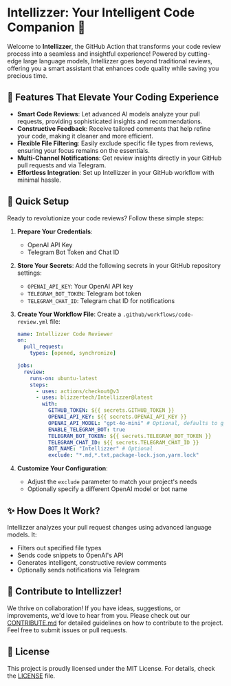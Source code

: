 # Intellizzer: Your Intelligent Code Companion 🤖

Welcome to **Intellizzer**, the GitHub Action that transforms your code review process into a seamless and insightful experience! Powered by cutting-edge large language models, Intellizzer goes beyond traditional reviews, offering you a smart assistant that enhances code quality while saving you precious time.

## 🚀 Features That Elevate Your Coding Experience

- **Smart Code Reviews**: Let advanced AI models analyze your pull requests, providing sophisticated insights and recommendations.
- **Constructive Feedback**: Receive tailored comments that help refine your code, making it cleaner and more efficient.
- **Flexible File Filtering**: Easily exclude specific file types from reviews, ensuring your focus remains on the essentials.
- **Multi-Channel Notifications**: Get review insights directly in your GitHub pull requests and via Telegram.
- **Effortless Integration**: Set up Intellizzer in your GitHub workflow with minimal hassle.

## 🔧 Quick Setup

Ready to revolutionize your code reviews? Follow these simple steps:

1. **Prepare Your Credentials**:

   - OpenAI API Key
   - Telegram Bot Token and Chat ID

2. **Store Your Secrets**: Add the following secrets in your GitHub repository settings:

   - `OPENAI_API_KEY`: Your OpenAI API key
   - `TELEGRAM_BOT_TOKEN`: Telegram bot token
   - `TELEGRAM_CHAT_ID`: Telegram chat ID for notifications

3. **Create Your Workflow File**:
   Create a `.github/workflows/code-review.yml` file:

   ```yaml
   name: Intellizzer Code Reviewer
   on:
     pull_request:
       types: [opened, synchronize]

   jobs:
     review:
       runs-on: ubuntu-latest
       steps:
         - uses: actions/checkout@v3
         - uses: blizzertech/Intellizzer@latest
           with:
             GITHUB_TOKEN: ${{ secrets.GITHUB_TOKEN }}
             OPENAI_API_KEY: ${{ secrets.OPENAI_API_KEY }}
             OPENAI_API_MODEL: "gpt-4o-mini" # Optional, defaults to gpt-4o-mini
             ENABLE_TELEGRAM_BOT: true
             TELEGRAM_BOT_TOKEN: ${{ secrets.TELEGRAM_BOT_TOKEN }}
             TELEGRAM_CHAT_ID: ${{ secrets.TELEGRAM_CHAT_ID }}
             BOT_NAME: "Intellizzer" # Optional
             exclude: "*.md,*.txt,package-lock.json,yarn.lock"
   ```

4. **Customize Your Configuration**:
   - Adjust the `exclude` parameter to match your project's needs
   - Optionally specify a different OpenAI model or bot name

## ✨ How Does It Work?

Intellizzer analyzes your pull request changes using advanced language models. It:

- Filters out specified file types
- Sends code snippets to OpenAI's API
- Generates intelligent, constructive review comments
- Optionally sends notifications via Telegram

## 🤝 Contribute to Intellizzer!

We thrive on collaboration! If you have ideas, suggestions, or improvements, we'd love to hear from you. Please check out our [CONTRIBUTE.md](CONTRIBUTE.md) for detailed guidelines on how to contribute to the project. Feel free to submit issues or pull requests.

## 📝 License

This project is proudly licensed under the MIT License. For details, check the [LICENSE](LICENSE) file.
